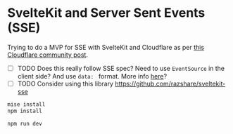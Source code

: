 # SvelteKit and Server Sent Events (SSE)

Trying to do a MVP for SSE with SvelteKit and Cloudflare as per [this Cloudflare community post](https://community.cloudflare.com/t/server-sent-events-readablestream-not-working/645073/2).

- [ ] TODO Does this really follow SSE spec? Need to use `EventSource` in the client side? And use `data: ` format. More info [here](https://developer.mozilla.org/en-US/docs/Web/API/Server-sent_events/Using_server-sent_events)?
- [ ] TODO Consider using this library https://github.com/razshare/sveltekit-sse

```sh
mise install
npm install
```

```sh
npm run dev
```

